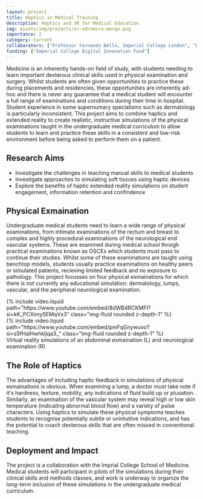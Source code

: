 ```yaml
---
layout: project
title: Haptics in Medical Training
description: Haptics and XR for Medical Education
img: assets/img/projects/xr-ed/neuro-merge.png
importance: 2
category: Current
collabarators: ["Professor Fernando Bello, Imperial College London", "Dr Lynette Jones, Massachusetts Institute of Technology", "Professor Amy Kyungwon Han, Seoul National University"]
funding: ["Imperial College Digital Innovation Fund"]
---
```


Medicine is an inherently hands-on field of study, with students needing to learn important dexterous clinical skills used in physical examination and surgery. Whilst students are often given opportunities to practice these during placements and residencies, these opportunities are inherently ad-hoc and there is never any guarantee that a medical student will encounter a full range of examinations and conditions during their time in hospital. Student experience in some supernumary specialisms such as dermatology is particularly inconsistent. This project aims to combine haptics and extended reality to create realistic, instructive simulations of the physical examinations taught in the undergraduate medical curriculum to allow students to learn and practice these skills in a consistent and low-risk environment before being asked to perform them on a patient.

## Research Aims

- Investigate the challenges in teaching manual skills to medical students
- Investigate approaches to simulating soft tissues using haptic devices
- Explore the benefits of haptic extended reality simulations on student engagement, information retention and confindence

## Physical Exmaination

Undergraduate medical students need to learn a wide range of physical examinations, from intimate examinations of the rectum and breast to complex and highly procedural examinations of the neurological end vascular systems. These are examined during medical school throigh practical examinations known as OSCEs which students must pass to continue their studies. Whilst some of these examinations are taught using benchtop models, students usually practice examinations on healthy peers or simulated patients, recieving limited feedback and no exposure to pathology. This project focusses on four physical exmainations for which there is not currently any educational simulation: dermatology, lumps, vascular, and the peripheral neurological examination.

<div class="row">
    <div class="col-sm mt-3 mt-md-0">
        {% include video.liquid path="https://www.youtube.com/embed/8dWB4RCKMFI?si=kK_PCXimy5EMqVx3" class="img-fluid rounded z-depth-1" %}
    </div>
    <div class="col-sm mt-3 mt-md-0">
        {% include video.liquid path="https://www.youtube.com/embed/pmFqGnywuvo?si=s5fHalHwhkljqa3_" class="img-fluid rounded z-depth-1" %}
    </div>
</div>
<div class="caption">
    Virtual reality simulations of an abdominal exmaination (L) and neurological examination (R)
</div>


## The Role of Haptics

The advantages of including haptic feedback in simulations of physical exmainations is obvious. When examining a lump, a doctor must take note if it's hardness, texture, mobility, any indications of fluid build up or plusation. Similarly, an examination of the vascular system may reveal high or low skin temperature (indicaitng abnormal blood flow) and a variety of pulse characters. Using haptics to simulate these physical symptoms teaches students to recognise potentially subtle or unintuitive indications, and has the potential to coach dexterous skills that are often missed in conventional teaching.


## Deployment and Impact

The project is a collaboration with the Imprial College School of Medicine. Medical students will participant in pilots of the simulations during their clinical skills and methods classes, and work is underway to organize the long-term inclusion of these simulations in the undergraduate medical curriculum.
